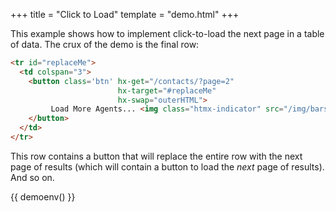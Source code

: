 +++
title = "Click to Load"
template = "demo.html"
+++

This example shows how to implement click-to-load the next page in a table of data.  The crux of the demo is
the final row:

```html
<tr id="replaceMe">
  <td colspan="3">
    <button class='btn' hx-get="/contacts/?page=2" 
                        hx-target="#replaceMe" 
                        hx-swap="outerHTML">
         Load More Agents... <img class="htmx-indicator" src="/img/bars.svg">
    </button>
  </td>
</tr> 
```

This row contains a button that will replace the entire row with the next page of
results (which will contain a button to load the *next* page of results).  And so on.

{{ demoenv() }}

<script>
    //=========================================================================
    // Fake Server Side Code
    //=========================================================================

    // data
    var dataStore = function(){
      var contactId = 9;
      function generateContact() {
        contactId++;
        var idHash = "";
        var possible = "ABCDEFG0123456789";
        for( var i=0; i < 15; i++ ) idHash += possible.charAt(Math.floor(Math.random() * possible.length));
        return { name: "Agent Smith", email: "void" + contactId + "@null.org", id: idHash }
      }
      return {
        contactsForPage : function(page) {
          var vals = [];
          for( var i=0; i < 10; i++ ){
            vals.push(generateContact());
          }
          return vals;
        }
      }
    }()
    
    // routes
    init("/demo", function(request, params){
        var contacts = dataStore.contactsForPage(1)
        return tableTemplate(contacts)
    });
    
    onGet(/\/contacts.*/, function(request, params){
        var page = parseInt(params['page']);
        var contacts = dataStore.contactsForPage(page)
        return rowsTemplate(page, contacts);
    });
    
    // templates
    function tableTemplate(contacts) {
        return `<table><thead><tr><th>Name</th><th>Email</th><th>ID</th></tr></thead><tbody>
                ${rowsTemplate(1, contacts)}
                </tbody></table>`
    }
    
    function rowsTemplate(page, contacts) {
      var txt = "";
      for (var i = 0; i < contacts.length; i++) {
        var c = contacts[i];
        txt += "<tr><td>" + c.name + "</td><td>" + c.email + "</td><td>" + c.id + "</td></tr>\n";
      }
      txt += loadMoreRow(page);
      return txt;
    }

    function loadMoreRow(page) {
      return `<tr id="replaceMe">
  <td colspan="3">
    <center>
      <button class='btn' hx-get="/contacts/?page=${page + 1}" 
                       hx-target="#replaceMe" 
                       hx-swap="outerHTML">
         Load More Agents... <img class="htmx-indicator" src="/img/bars.svg">
       </button>
    </center>
  </td>
</tr>`;
    }
</script>
